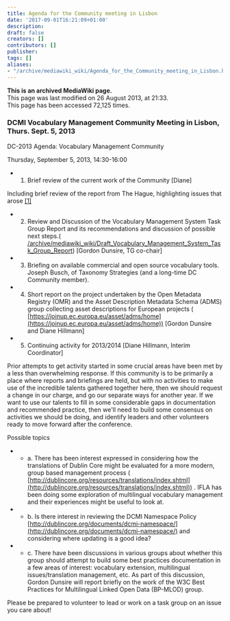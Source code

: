 ```yaml
---
title: Agenda for the Community meeting in Lisbon
date: '2017-09-01T16:21:09+01:00'
description: 
draft: false
creators: []
contributors: []
publisher: 
tags: []
aliases:
- "/archive/mediawiki_wiki/Agenda_for_the_Community_meeting_in_Lisbon.html"
---
```


 **This is an archived MediaWiki page.**  
This page was last modified on 26 August 2013, at 21:33.  
This page has been accessed 72,125 times.

### DCMI Vocabulary Management Community Meeting in Lisbon, Thurs. Sept. 5, 2013

DC-2013 Agenda: Vocabulary Management Community

Thursday, September 5, 2013, 14:30-16:00

- 1. Brief review of the current work of the Community [Diane]

Including brief review of the report from The Hague, highlighting issues that arose [[1]](/archive/mediawiki_wiki/DC-2011_Vocabulary_Special_Session/Meeting_Report)

- 2. Review and Discussion of the Vocabulary Management System Task Group Report and its recommendations and discussion of possible next steps.( [/archive/mediawiki_wiki/Draft\_Vocabulary\_Management\_System\_Task\_Group\_Report](/archive/mediawiki_wiki/Draft_Vocabulary_Management_System_Task_Group_Report)) [Gordon Dunsire, TG co-chair]

- 3. Briefing on available commercial and open source vocabulary tools. Joseph Busch, of Taxonomy Strategies (and a long-time DC Community member).

- 4. Short report on the project undertaken by the Open Metadata Registry (OMR) and the Asset Description Metadata Schema (ADMS) group collecting asset descriptions for European projects ( [https://joinup.ec.europa.eu/asset/adms/home](https://joinup.ec.europa.eu/asset/adms/home)) [Gordon Dunsire and Diane Hillmann]

- 5. Continuing activity for 2013/2014 [Diane Hillmann, Interim Coordinator]

Prior attempts to get activity started in some crucial areas have been met by a less than overwhelming response. If this community is to be primarily a place where reports and briefings are held, but with no activities to make use of the incredible talents gathered together here, then we should request a change in our charge, and go our separate ways for another year. If we want to use our talents to fill in some considerable gaps in documentation and recommended practice, then we'll need to build some consensus on activities we should be doing, and identify leaders and other volunteers ready to move forward after the conference.

Possible topics

- 
  - a. There has been interest expressed in considering how the translations of Dublin Core might be evaluated for a more modern, group based management process ( [http://dublincore.org/resources/translations/index.shtml](http://dublincore.org/resources/translations/index.shtml)) . IFLA has been doing some exploration of multilingual vocabulary management and their experiences might be useful to look at.

- 
  - b. Is there interest in reviewing the DCMI Namespace Policy [http://dublincore.org/documents/dcmi-namespace/](http://dublincore.org/documents/dcmi-namespace/) and considering where updating is a good idea?

- 
  - c. There have been discussions in various groups about whether this group should attempt to build some best practices documentation in a few areas of interest: vocabulary extension, multilingual issues/translation management, etc. As part of this discussion, Gordon Dunsire will report briefly on the work of the W3C Best Practices for Multilingual Linked Open Data (BP-MLOD) group.

Please be prepared to volunteer to lead or work on a task group on an issue you care about!


